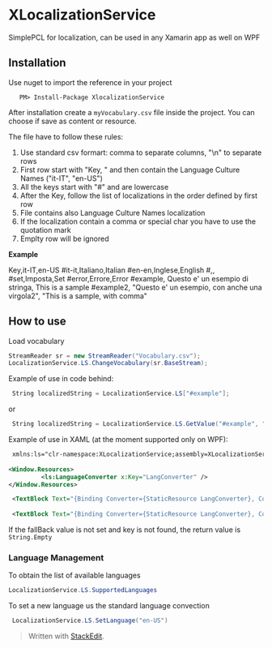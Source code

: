 # XLocalizationService
SimplePCL for localization, can be used in any Xamarin app as well on WPF

## Installation ##

Use nuget to import the reference in your project

       PM> Install-Package XlocalizationService 

After installation create a `myVocabulary.csv` file inside the project. You can choose if save as content or resource.

The file have to follow these rules:

 1. Use standard csv formart: comma to separate columns, "\n" to separate rows 
 2. First row start with "Key, " and then contain the Language Culture Names ("it-IT", "en-US")
 2. All the keys start with "\#" and are lowercase
 3. After the Key, follow the list of localizations in the order defined by first row
 4. File contains also Language Culture Names localization
 5. If the localization contain a comma or special char you have to use the quotation mark
 6. Emplty row will be ignored

**Example**

﻿﻿﻿Key,it-IT,en-US
﻿﻿﻿\#it-it,Italiano,Italian
\#en-en,Inglese,English
\#,,
\#set,Imposta,Set
\#error,Errore,Error
\#example, Questo e' un esempio di stringa, This is a sample
\#example2, "Questo e' un esempio, con anche una virgola2", "This is a sample, with comma"
﻿



## How to use ##
Load vocabulary

```csharp
StreamReader sr = new StreamReader("Vocabulary.csv"); 
LocalizationService.LS.ChangeVocabulary(sr.BaseStream); 

```
  

Example of use in code behind:
```csharp
 String localizedString = LocalizationService.LS["#example"];
```
or
```csharp
 String localizedString = LocalizationService.LS.GetValue("#example", "fallBackValue)";
```

Example of use in XAML (at the moment supported only on WPF):
```XML
 xmlns:ls="clr-namespace:XLocalizationService;assembly=XLocalizationService.Win"
 
<Window.Resources> 
         <ls:LanguageConverter x:Key="LangConverter" /> 
</Window.Resources> 

 <TextBlock Text="{Binding Converter={StaticResource LangConverter}, ConverterParameter=#key}"/>
 
 <TextBlock Text="{Binding Converter={StaticResource LangConverter}, ConverterParameter=#key|fallbackValue}"/>
```
If the fallBack value is not set and key is not found, the return value is  `String.Empty`

### Language Management ###

To obtain the list of available languages
```csharp
LocalizationService.LS.SupportedLanguages
```

To set a new language us the standard language convection
```csharp
 LocalizationService.LS.SetLanguage("en-US")
```


> Written with [StackEdit](https://stackedit.io/).

